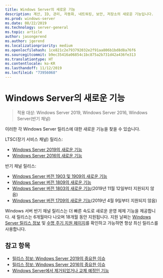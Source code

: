 ```yaml
---
title: Windows Server의 새로운 기능
description: 계산, ID, 관리, 자동화, 네트워킹, 보안, 저장소의 새로운 기능입니다.
ms.prod: windows-server
ms.date: 08/22/2019
ms.technology: server-general
ms.topic: article
author: jasongerend
ms.author: jgerend
ms.localizationpriority: medium
ms.openlocfilehash: 1ce821c2e793792032e2f91aa806b1bd8d8a76f6
ms.sourcegitcommit: b9ec35416a06854c1bc875a2b731d42a436fe313
ms.translationtype: HT
ms.contentlocale: ko-KR
ms.lasthandoff: 11/12/2019
ms.locfileid: "73956068"
---
```

# <a name="whats-new-in-windows-server"></a>Windows Server의 새로운 기능

> 적용 대상: Windows Server 2019, Windows Server 2016, Windows Server(반기 채널)

이러한 각 Windows Server 릴리스에 대한 새로운 기능을 찾을 수 있습니다.  

LTSC(장기 서비스 채널) 릴리스:

- [Windows Server 2019의 새로운 기능](../get-started-19/whats-new-19.md)
- [Windows Server 2016의 새로운 기능](whats-new-in-windows-server-2016.md)

반기 채널 릴리스:

- [Windows Server 버전 1903 및 1909의 새로운 기능](../get-started-19/whats-new-in-windows-server-1903-1909.md)
- [Windows Server 버전 1809의 새로운 기능](whats-new-in-windows-server-1809.md)
- [Windows Server 버전 1803의 새로운 기능](whats-new-in-windows-server-1803.md)(2019년 11월 12일부터 지원되지 않음)
- [Windows Server 버전 1709의 새로운 기능](whats-new-in-windows-server-1709.md)(2019년 4월 9일부터 지원되지 않음)

Windows 서버 반기 채널 릴리스는 더 빠른 속도로 새로운 운영 체제 기능을 제공합니다. 새 릴리스는 6개월마다 나오며 18개월 동안 지원됩니다. 지원 날짜는 [Windows Server 릴리스 정보](windows-server-release-info.md) 및 [수명 주기 지원 페이지](https://support.microsoft.com/lifecycle)를 확인하고 가능하면 항상 최신 릴리스를 사용합니다.

## <a name="see-also"></a>참고 항목

- [릴리스 정보: Windows Server 2019의 중요한 이슈](../get-started-19/rel-notes-19.md)
- [릴리스 정보: Windows Server 2016의 중요한 이슈](Windows-Server-2016-GA-Release-Notes.md)
- [Windows Server에서 제거되었거나 교체 예정인 기능](../get-started-19/removed-features.md)